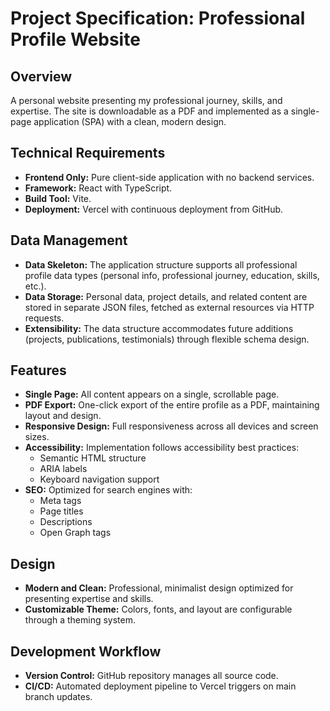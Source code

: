 # Project Specification: Professional Profile Website

## Overview

A personal website presenting my professional journey, skills, and expertise. The site is downloadable as a PDF and implemented as a single-page application (SPA) with a clean, modern design.

## Technical Requirements

- **Frontend Only:** Pure client-side application with no backend services.
- **Framework:** React with TypeScript.
- **Build Tool:** Vite.
- **Deployment:** Vercel with continuous deployment from GitHub.

## Data Management

- **Data Skeleton:** The application structure supports all professional profile data types (personal info, professional journey, education, skills, etc.).
- **Data Storage:** Personal data, project details, and related content are stored in separate JSON files, fetched as external resources via HTTP requests.
- **Extensibility:** The data structure accommodates future additions (projects, publications, testimonials) through flexible schema design.

## Features

- **Single Page:** All content appears on a single, scrollable page.
- **PDF Export:** One-click export of the entire profile as a PDF, maintaining layout and design.
- **Responsive Design:** Full responsiveness across all devices and screen sizes.
- **Accessibility:** Implementation follows accessibility best practices:
  - Semantic HTML structure
  - ARIA labels
  - Keyboard navigation support
- **SEO:** Optimized for search engines with:
  - Meta tags
  - Page titles
  - Descriptions
  - Open Graph tags

## Design

- **Modern and Clean:** Professional, minimalist design optimized for presenting expertise and skills.
- **Customizable Theme:** Colors, fonts, and layout are configurable through a theming system.

## Development Workflow

- **Version Control:** GitHub repository manages all source code.
- **CI/CD:** Automated deployment pipeline to Vercel triggers on main branch updates.
